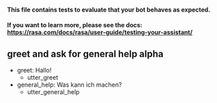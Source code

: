 #### This file contains tests to evaluate that your bot behaves as expected.
#### If you want to learn more, please see the docs: https://rasa.com/docs/rasa/user-guide/testing-your-assistant/

## greet and ask for general help alpha
* greet: Hallo!
  - utter_greet
* general_help: Was kann ich machen?
  - utter_general_help
